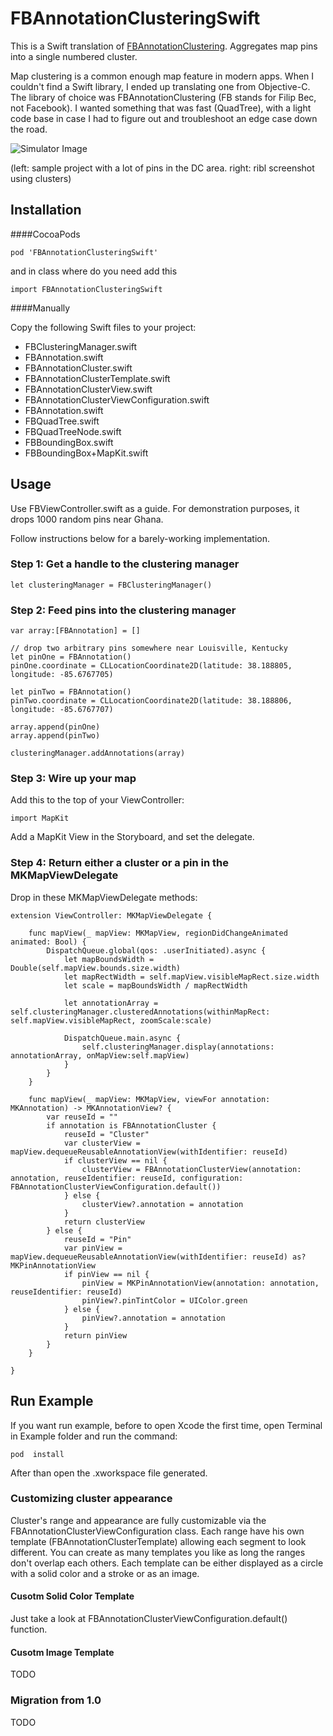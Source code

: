 # FBAnnotationClusteringSwift

This is a Swift translation of [FBAnnotationClustering](https://github.com/infinum/FBAnnotationClustering).  Aggregates map pins into a single numbered cluster.

Map clustering is a common enough map feature in modern apps.  When I couldn't find a Swift library, I ended up translating one from Objective-C.  The library of choice was FBAnnotationClustering (FB stands for Filip Bec, not Facebook).  I wanted something that was fast (QuadTree), with a light code base in case I had to figure out and troubleshoot an edge case down the road.

![Simulator Image](https://github.com/ribl/FBAnnotationClusteringSwift/blob/master/GitHubImages/simulatorShot.png)

(left: sample project with a lot of pins in the DC area.  right: ribl screenshot using clusters)

## Installation

####CocoaPods
```
pod 'FBAnnotationClusteringSwift'
```
and in class where do you need add this

```
import FBAnnotationClusteringSwift
```



####Manually

Copy the following Swift files to your project:

* FBClusteringManager.swift
* FBAnnotation.swift
* FBAnnotationCluster.swift
* FBAnnotationClusterTemplate.swift
* FBAnnotationClusterView.swift
* FBAnnotationClusterViewConfiguration.swift
* FBAnnotation.swift
* FBQuadTree.swift
* FBQuadTreeNode.swift
* FBBoundingBox.swift
* FBBoundingBox+MapKit.swift

## Usage

Use FBViewController.swift as a guide.  For demonstration purposes, it drops 1000 random pins near Ghana.  

Follow instructions below for a barely-working implementation.

### Step 1:  Get a handle to the clustering manager

```
let clusteringManager = FBClusteringManager()
```

### Step 2:  Feed pins into the clustering manager

```
var array:[FBAnnotation] = []

// drop two arbitrary pins somewhere near Louisville, Kentucky
let pinOne = FBAnnotation()
pinOne.coordinate = CLLocationCoordinate2D(latitude: 38.188805, longitude: -85.6767705)

let pinTwo = FBAnnotation()
pinTwo.coordinate = CLLocationCoordinate2D(latitude: 38.188806, longitude: -85.6767707)

array.append(pinOne)
array.append(pinTwo)

clusteringManager.addAnnotations(array)
```

### Step 3:  Wire up your map

Add this to the top of your ViewController:

```
import MapKit
```

Add a MapKit View in the Storyboard, and set the delegate.  

### Step 4:  Return either a cluster or a pin in the MKMapViewDelegate

Drop in these MKMapViewDelegate methods:

```
extension ViewController: MKMapViewDelegate {

	func mapView(_ mapView: MKMapView, regionDidChangeAnimated animated: Bool) {
		DispatchQueue.global(qos: .userInitiated).async {
			let mapBoundsWidth = Double(self.mapView.bounds.size.width)
			let mapRectWidth = self.mapView.visibleMapRect.size.width
			let scale = mapBoundsWidth / mapRectWidth
			
			let annotationArray = self.clusteringManager.clusteredAnnotations(withinMapRect: self.mapView.visibleMapRect, zoomScale:scale)
			
			DispatchQueue.main.async {
				self.clusteringManager.display(annotations: annotationArray, onMapView:self.mapView)
			}
		}
	}

	func mapView(_ mapView: MKMapView, viewFor annotation: MKAnnotation) -> MKAnnotationView? {
		var reuseId = ""
		if annotation is FBAnnotationCluster {
			reuseId = "Cluster"
			var clusterView = mapView.dequeueReusableAnnotationView(withIdentifier: reuseId)
			if clusterView == nil {
				clusterView = FBAnnotationClusterView(annotation: annotation, reuseIdentifier: reuseId, configuration: FBAnnotationClusterViewConfiguration.default())
			} else {
				clusterView?.annotation = annotation
			}
			return clusterView
		} else {
			reuseId = "Pin"
			var pinView = mapView.dequeueReusableAnnotationView(withIdentifier: reuseId) as? MKPinAnnotationView
			if pinView == nil {
				pinView = MKPinAnnotationView(annotation: annotation, reuseIdentifier: reuseId)
				pinView?.pinTintColor = UIColor.green
			} else {
				pinView?.annotation = annotation
			}
			return pinView
		}
	}
    
}
```

## Run Example
If you want run example, before to open Xcode the first time,  open Terminal in Example folder and run the command:

```
pod  install
``` 

After than open the .xworkspace file generated.

### Customizing cluster appearance
Cluster's range and appearance are fully customizable via the FBAnnotationClusterViewConfiguration class. Each range have his own template (FBAnnotationClusterTemplate) allowing each segment to look different. You can create as many templates you like as long the ranges don't overlap each others. Each template can be either displayed as a circle with a solid color and a stroke or as an image.

#### Cusotm Solid Color Template
Just take a look at FBAnnotationClusterViewConfiguration.default() function.

#### Cusotm Image Template
TODO

### Migration from 1.0
TODO
